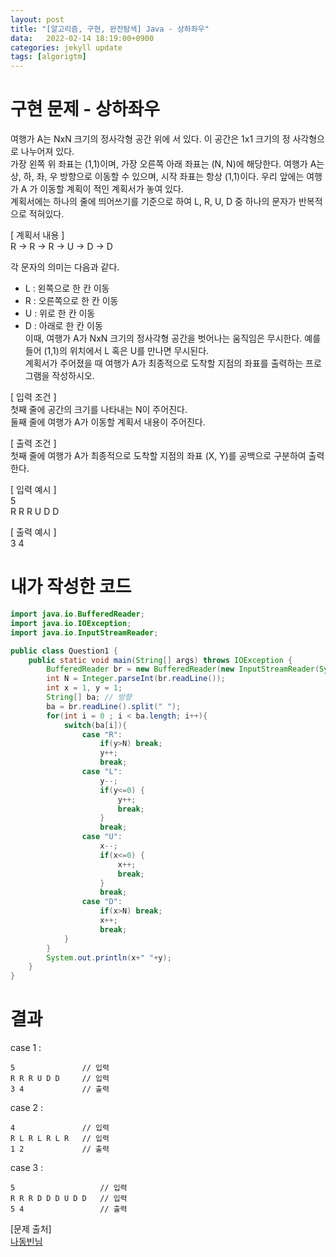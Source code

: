 ```yaml
---
layout: post
title: "[알고리즘, 구현, 완전탐색] Java - 상하좌우"
data:   2022-02-14 18:19:00+0900
categories: jekyll update
tags: [algorigtm]
---
```

# 구현 문제 - 상하좌우
여행가 A는 NxN 크기의 정사각형 공간 위에 서 있다. 이 공간은 1x1 크기의 정 사각형으로 나누어져 있다.  
가장 왼쪽 위 좌표는 (1,1)이며, 가장 오른쪽 아래 좌표는 (N, N)에 해당한다. 여행가 A는 상, 하, 좌, 우 방향으로 이동할 수 있으며, 
시작 좌표는 항상 (1,1)이다. 우리 앞에는 여행가 A 가 이동할 계획이 적인 계획서가 놓여 있다.  
계획서에는 하나의 줄에 띄어쓰기를 기준으로 하여 L, R, U, D 중 하나의 문자가 반복적으로 적혀있다.  
  
[ 계획서 내용 ]  
R -> R -> R -> U -> D -> D  
  
각 문자의 의미는 다음과 같다.  
- L : 왼쪽으로 한 칸 이동  
- R : 오른쪽으로 한 칸 이동  
- U : 위로 한 칸 이동  
- D : 아래로 한 칸 이동  
이때, 여행가 A가 NxN 크기의 정사각형 공간을 벗어나는 움직임은 무시한다. 예를 들어 (1,1)의 위치에서 L 혹은 U를 만나면 무시된다.  
계획서가 주어졌을 때 여행가 A가 최종적으로 도착할 지점의 좌표를 출력하는 프로그램을 작성하시오.  
  
[ 입력 조건 ]  
첫째 줄에 공간의 크기를 나타내는 N이 주어진다.  
둘째 줄에 여행가 A가 이동할 계획서 내용이 주어진다.  
  
[ 출력 조건 ]  
첫째 줄에 여행가 A가 최종적으로 도착할 지점의 좌표 (X, Y)를 공백으로 구분하여 출력한다.  
  
[ 입력 예시 ]  
5  
R R R U D D  
  
[ 출력 예시 ]  
3 4  
  
# 내가 작성한 코드

```java
import java.io.BufferedReader;
import java.io.IOException;
import java.io.InputStreamReader;

public class Question1 {
    public static void main(String[] args) throws IOException {
        BufferedReader br = new BufferedReader(new InputStreamReader(System.in));
        int N = Integer.parseInt(br.readLine());
        int x = 1, y = 1;
        String[] ba; // 방향
        ba = br.readLine().split(" ");
        for(int i = 0 ; i < ba.length; i++){
            switch(ba[i]){
                case "R":
                    if(y>N) break;
                    y++;
                    break;
                case "L":
                    y--;
                    if(y<=0) {
                        y++;
                        break;
                    }
                    break;
                case "U":
                    x--;
                    if(x<=0) {
                        x++;
                        break;
                    }
                    break;
                case "D":
                    if(x>N) break;
                    x++;
                    break;
            }
        }
        System.out.println(x+" "+y);
    }
}
```
  
# 결과
case 1 :  
```console
5               // 입력
R R R U D D     // 입력
3 4             // 출력
```
case 2 :  
```console
4               // 입력
R L R L R L R   // 입력
1 2             // 출력
```
case 3 :  
```console
5                   // 입력
R R R D D D U D D   // 입력
5 4                 // 출력
```
  


[문제 출처]  
[나동빈님](http://www.kyobobook.co.kr/product/detailViewKor.laf?ejkGb=KOR&mallGb=KOR&barcode=9791162243077)